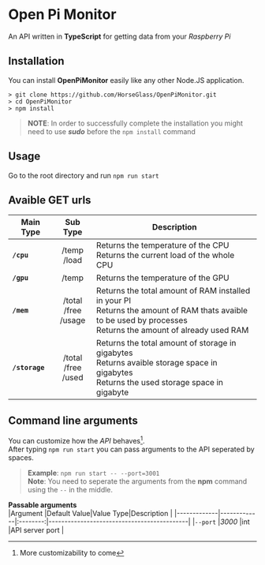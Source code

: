 # Open Pi Monitor

An API written in **TypeScript** for getting data from your *Raspberry Pi*

## Installation

You can install **OpenPiMonitor** easily like any other Node.JS application.
```
> git clone https://github.com/HorseGlass/OpenPiMonitor.git
> cd OpenPiMonitor
> npm install
```
> **NOTE**: In order to successfully complete the installation you might need to use ***sudo*** before the `npm install` command

## Usage

Go to the root directory and run `npm run start`

## Avaible GET urls

|Main Type |Sub Type                 |Description|
|----------|:-----------------------:|-----------|
|**`/cpu`**|/temp<br>/load           |Returns the temperature of the CPU<br>Returns the current load of the whole CPU|
|**`/gpu`**|/temp                    |Returns the temperature of the GPU|
|**`/mem`**|/total<br>/free<br>/usage|Returns the total amount of RAM installed in your PI<br>Returns the amount of RAM thats avaible to be used by processes<br>Returns the amount of already used RAM|
|**`/storage`**|/total<br>/free<br>/used|Returns the total amount of storage in gigabytes<br>Returns avaible storage space in gigabytes<br>Returns the used storage space in gigabyte|

## Command line arguments

You can customize how the *API* behaves[^1].  
After typing `npm run start` you can pass arguments to the API seperated by spaces.
> **Example**: `npm run start -- --port=3001`  
> **Note**: You need to seperate the arguments from the **npm** command using the `--` in the middle.

**Passable arguments**  
|Argument     |Default Value|Value Type|Description                                 |
|-------------|-------------|:--------:|--------------------------------------------|
|`--port`     |*3000*       |int       |API server port                             |

[^1]: More customizability to come